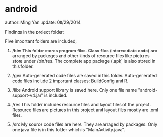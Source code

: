 android
=======

author: Ming Yan
update: 08/29/2014

Findings in the project folder:

Five important folders are included, 

1. /bin: 
This folder stores program files. Class files (intermediate code) are arranged by packeges and other kinds of resource files like pictures store under /bin/res. The complete app package (.apk) is also stored in this folder.

2. /gen
Auto-generated code files are saved in this folder. Auto-generated code files include 2 important classes: BuildConfig and R.

3. /libs
Android support library is saved here. Only one file name "android-support-v4.jar" is included.

4. /res
This folder includes resource files and layout files of the project. Resource files are pictures in this project and layout files mostly are .xml files.

5. /src
My source code files are here. They are arraged by packages. Only one java file is in this folder which is "MainActivity.java".
